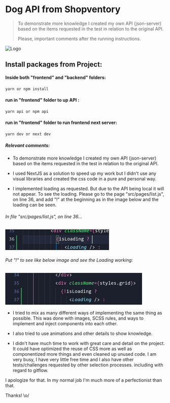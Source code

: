# Dog API from Shopventory

> To demonstrate more knowledge I created my own API (json-server) based on the items requested in the test in relation to the original API.
> 
> Please, important comments after the running instructions.

![Logo](/frontend/public/images/dog_love_open.gif)

## Install packages from Project:

#### Inside both "frontend" and "backend" folders:

```
yarn or npm install
```

#### run in "frontend" folder to up API :

```
yarn api or npm api
```

#### run in "frontend" folder to run frontend next server:

```
yarn dev or next dev
```

##### Relevant comments:

- To demonstrate more knowledge I created my own API (json-server) based on the items requested in the test in relation to the original API.

- I used NextJS as a solution to speed up my work but I didn't use any visual libraries and created the css code in a pure and personal way.

- I implemented loading as requested. But due to the API being local it will not appear. To see the loading. Please go to the page "src/pages/list.js", on line 36, and add "!" at the beginning as in the image below and the loading can be seen.

###### In file "src/pages/list.js", on line 36...

![Logo](/frontend/public/images/loading.png) 



###### Put "!" to see like below image and see the Loading working:

![Logo](/frontend/public/images/notloading.png)

- I tried to mix as many different ways of implementing the same thing as possible. This was done with images, SCSS rules, and ways to implement and inject components into each other.

- I also tried to use animations and other details to show knowledge.

- I didn't have much time to work with great care and detail on the project. It could have optimized the reuse of CSS more as well as componentized more things and even cleaned up unused code. I am very busy, I have very little free time and I also have other tests/challenges requested by other selection processes. including with regard to gitflow.

I apologize for that. In my normal job I'm much more of a perfectionist than that.

Thanks! \o/
